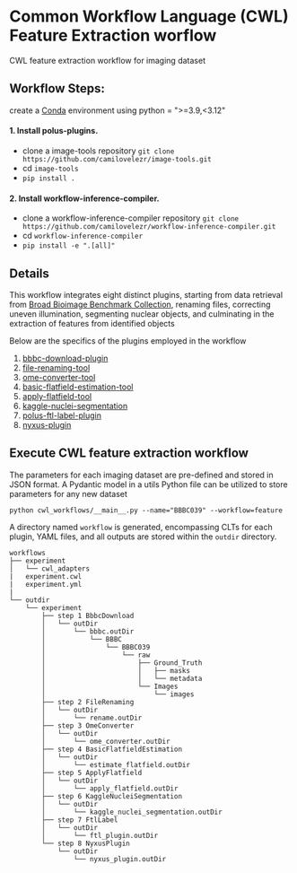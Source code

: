 # Common Workflow Language (CWL) Feature Extraction worflow

CWL feature extraction workflow for imaging dataset

##  Workflow Steps:

create a [Conda](https://conda.io/projects/conda/en/latest/user-guide/tasks/manage-environments.html#activating-an-environment) environment using python = ">=3.9,<3.12"

#### 1. Install polus-plugins.

- clone a image-tools repository
`git clone https://github.com/camilovelezr/image-tools.git`
- cd `image-tools`
- `pip install .`

#### 2. Install workflow-inference-compiler.
- clone a workflow-inference-compiler repository
`git clone https://github.com/camilovelezr/workflow-inference-compiler.git`
- cd `workflow-inference-compiler`
- `pip install -e ".[all]"`

## Details 
This workflow integrates eight distinct plugins, starting from data retrieval from [Broad Bioimage Benchmark Collection](https://bbbc.broadinstitute.org/), renaming files, correcting uneven illumination, segmenting nuclear objects, and culminating in the extraction of features from identified objects

Below are the specifics of the plugins employed in the workflow
1. [bbbc-download-plugin](https://github.com/saketprem/polus-plugins/tree/bbbc_download/utils/bbbc-download-plugin)
2. [file-renaming-tool](https://github.com/PolusAI/image-tools/tree/master/formats/file-renaming-tool)
3. [ome-converter-tool](https://github.com/PolusAI/image-tools/tree/master/formats/ome-converter-tool)
4. [basic-flatfield-estimation-tool](https://github.com/PolusAI/image-tools/tree/master/regression/basic-flatfield-estimation-tool)
5. [apply-flatfield-tool](https://github.com/PolusAI/image-tools/tree/master/transforms/images/apply-flatfield-tool)
6. [kaggle-nuclei-segmentation](https://github.com/hamshkhawar/image-tools/tree/kaggle-nuclei_seg/segmentation/kaggle-nuclei-segmentation)
7. [polus-ftl-label-plugin](https://github.com/hamshkhawar/image-tools/tree/kaggle-nuclei_seg/transforms/images/polus-ftl-label-plugin)
8. [nyxus-plugin](https://github.com/PolusAI/image-tools/tree/kaggle-nuclei_seg/features/nyxus-plugin)

## Execute CWL feature extraction workflow

The parameters for each imaging dataset are pre-defined and stored in JSON format. A Pydantic model in a utils Python file can be utilized to store parameters for any new dataset

`python cwl_workflows/__main__.py --name="BBBC039" --workflow=feature`

A directory named `workflow` is generated, encompassing CLTs for each plugin, YAML files, and all outputs are stored within the `outdir` directory.
```
workflows
├── experiment
│   └── cwl_adapters
|   experiment.cwl
|   experiment.yml
|
└── outdir
    └── experiment
        ├── step 1 BbbcDownload
        │   └── outDir
        │       └── bbbc.outDir
        │           └── BBBC
        │               └── BBBC039
        │                   └── raw
        │                       ├── Ground_Truth
        │                       │   ├── masks
        │                       │   └── metadata
        │                       └── Images
        │                           └── images
        ├── step 2 FileRenaming
        │   └── outDir
        │       └── rename.outDir
        ├── step 3 OmeConverter
        │   └── outDir
        │       └── ome_converter.outDir
        ├── step 4 BasicFlatfieldEstimation
        │   └── outDir
        │       └── estimate_flatfield.outDir
        ├── step 5 ApplyFlatfield
        │   └── outDir
        │       └── apply_flatfield.outDir
        ├── step 6 KaggleNucleiSegmentation
        │   └── outDir
        │       └── kaggle_nuclei_segmentation.outDir
        ├── step 7 FtlLabel
        │   └── outDir
        │       └── ftl_plugin.outDir
        └── step 8 NyxusPlugin
            └── outDir
                └── nyxus_plugin.outDir

```
